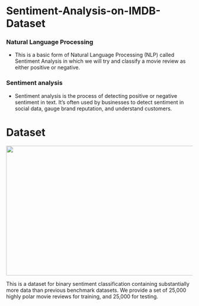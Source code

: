 # Sentiment-Analysis-on-IMDB-Dataset

### Natural Language Processing

- This is a basic form of Natural Language Processing (NLP) called Sentiment Analysis in which we will try and classify a movie review as either positive or negative.


### Sentiment analysis

- Sentiment analysis is the process of detecting positive or negative sentiment in text. It’s often used by businesses to detect sentiment in social data, gauge brand reputation, and understand customers.

# Dataset

<p align="center">
<img src = "https://user-images.githubusercontent.com/48115585/116819261-f63e9600-ab8c-11eb-9d53-80031a8436e9.png" width="700" height="350" />
</p>


This is a dataset for binary sentiment classification containing substantially more data than previous benchmark datasets. We provide a set of 25,000 highly polar movie reviews for training, and 25,000 for testing.
